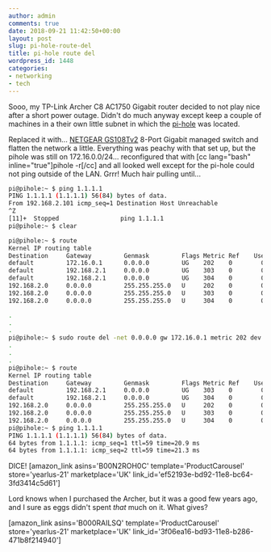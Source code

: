 ```yaml
---
author: admin
comments: true
date: 2018-09-21 11:42:50+00:00
layout: post
slug: pi-hole-route-del
title: pi-hole route del
wordpress_id: 1448
categories:
- networking
- tech
---
```


Sooo, my TP-Link Archer C8 AC1750 Gigabit router decided to not play nice after a short power outage. Didn't do much anyway except keep a couple of machines in a their own little subnet in which the [pi-hole](http://stephen.yearl.us/pi-hole-dns-level-ad-blocker/) was located.

Replaced it with... [NETGEAR GS108Tv2](https://amzn.to/2NVxXD1) 8-Port Gigabit managed switch and flatten the network a little. Everything was peachy with that set up, but the pihole was still on 172.16.0.0/24... reconfigured that with [cc lang="bash" inline="true"]pihole -r[/cc] and all looked well except for the pi-hole could not ping outside of the LAN. Grrr! Much hair pulling until...

```bash 
pi@pihole:~ $ ping 1.1.1.1
PING 1.1.1.1 (1.1.1.1) 56(84) bytes of data.
From 192.168.2.101 icmp_seq=1 Destination Host Unreachable
^Z
[11]+  Stopped                 ping 1.1.1.1
pi@pihole:~ $ clear

pi@pihole:~ $ route
Kernel IP routing table
Destination     Gateway         Genmask         Flags Metric Ref    Use Iface
default         172.16.0.1      0.0.0.0         UG    202    0        0 eth0
default         192.168.2.1     0.0.0.0         UG    303    0        0 wlan0
default         192.168.2.1     0.0.0.0         UG    304    0        0 wlan1
192.168.2.0     0.0.0.0         255.255.255.0   U     202    0        0 eth0
192.168.2.0     0.0.0.0         255.255.255.0   U     303    0        0 wlan0
192.168.2.0     0.0.0.0         255.255.255.0   U     304    0        0 wlan1

.
.
.
pi@pihole:~ $ sudo route del -net 0.0.0.0 gw 172.16.0.1 metric 202 dev eth0
.
.
.
pi@pihole:~ $ route
Kernel IP routing table
Destination     Gateway         Genmask         Flags Metric Ref    Use Iface
default         192.168.2.1     0.0.0.0         UG    303    0        0 wlan0
default         192.168.2.1     0.0.0.0         UG    304    0        0 wlan1
192.168.2.0     0.0.0.0         255.255.255.0   U     202    0        0 eth0
192.168.2.0     0.0.0.0         255.255.255.0   U     303    0        0 wlan0
192.168.2.0     0.0.0.0         255.255.255.0   U     304    0        0 wlan1
pi@pihole:~ $ ping 1.1.1.1
PING 1.1.1.1 (1.1.1.1) 56(84) bytes of data.
64 bytes from 1.1.1.1: icmp_seq=1 ttl=59 time=20.9 ms
64 bytes from 1.1.1.1: icmp_seq=2 ttl=59 time=21.3 ms
```

DICE!
[amazon_link asins='B00N2ROH0C' template='ProductCarousel' store='yearlus-21' marketplace='UK' link_id='ef52193e-bd92-11e8-bc64-3fd3414c5d61']

Lord knows when I purchased the Archer, but it was a good few years ago, and I sure as eggs didn't spent _that_ much on it. What gives?

[amazon_link asins='B000RAILSQ' template='ProductCarousel' store='yearlus-21' marketplace='UK' link_id='3f06ea16-bd93-11e8-b286-471b8f214940']
